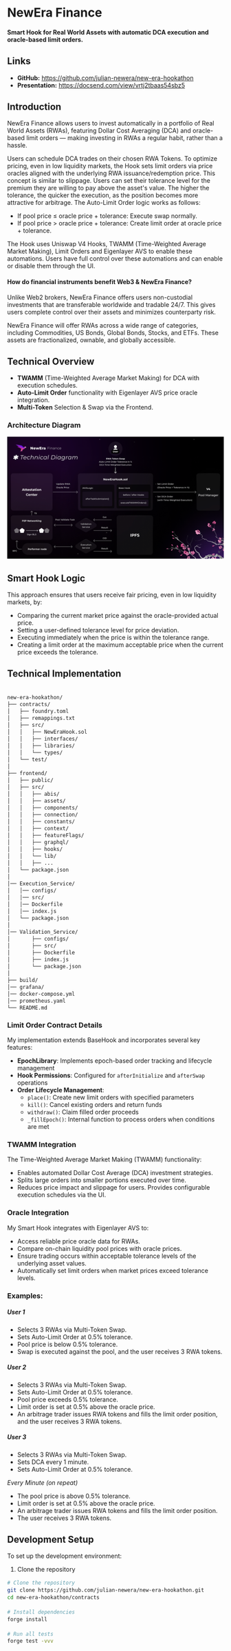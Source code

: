 # NewEra Finance

#### Smart Hook for Real World Assets with automatic DCA execution and oracle-based limit orders.

## Links

- **GitHub:** https://github.com/julian-newera/new-era-hookathon
- **Presentation:** https://docsend.com/view/vrtj2tbaas54sbz5

## Introduction

NewEra Finance allows users to invest automatically in a portfolio of Real World Assets (RWAs), featuring Dollar Cost Averaging (DCA) and oracle-based limit orders — making investing in RWAs a regular habit, rather than a hassle.

Users can schedule DCA trades on their chosen RWA Tokens. To optimize pricing, even in low liquidity markets, the Hook sets limit orders via price oracles aligned with the underlying RWA issuance/redemption price. This concept is similar to slippage. Users can set their tolerance level for the premium they are willing to pay above the asset's value. The higher the tolerance, the quicker the execution, as the position becomes more attractive for arbitrage. The Auto-Limit Order logic works as follows:

- If pool price ≤ oracle price + tolerance: Execute swap normally.
- If pool price > oracle price + tolerance: Create limit order at oracle price + tolerance.

The Hook uses Uniswap V4 Hooks, TWAMM (Time-Weighted Average Market Making), Limit Orders and Eigenlayer AVS to enable these automations. Users have full control over these automations and can enable or disable them through the UI.

#### How do financial instruments benefit Web3 & NewEra Finance?

Unlike Web2 brokers, NewEra Finance offers users non-custodial investments that are transferable worldwide and tradable 24/7. This gives users complete control over their assets and minimizes counterparty risk.

NewEra Finance will offer RWAs across a wide range of categories, including Commodities, US Bonds, Global Bonds, Stocks, and ETFs. These assets are fractionalized, ownable, and globally accessible.

## Technical Overview

- **TWAMM** (Time-Weighted Average Market Making) for DCA with execution schedules.
- **Auto-Limit Order** functionality with Eigenlayer AVS price oracle integration.
- **Multi-Token** Selection & Swap via the Frontend.

### Architecture Diagram

![Architecture](Architecture-Diagram.png)

## Smart Hook Logic
This approach ensures that users receive fair pricing, even in low liquidity markets, by:
- Comparing the current market price against the oracle-provided actual price.
- Setting a user-defined tolerance level for price deviation.
- Executing immediately when the price is within the tolerance range.
- Creating a limit order at the maximum acceptable price when the current price exceeds the tolerance.


## Technical Implementation
``` 

new-era-hookathon/
├── contracts/
│   ├── foundry.toml
│   ├── remappings.txt
│   ├── src/
│   │   ├── NewEraHook.sol
│   │   ├── interfaces/
│   │   ├── libraries/
│   │   └── types/
│   └── test/
│
├── frontend/
│   ├── public/
│   ├── src/
│   │   ├── abis/
│   │   ├── assets/
│   │   ├── components/
│   │   ├── connection/
│   │   ├── constants/
│   │   ├── context/
│   │   ├── featureFlags/
│   │   ├── graphql/
│   │   ├── hooks/
│   │   └── lib/
│   │   ├── ...
│   └── package.json
│
│── Execution_Service/
│   │── configs/
│   │── src/
│   │── Dockerfile
│   │── index.js
│   └── package.json
│ 
│── Validation_Service/
│       ├── configs/
│       ├── src/
│       ├── Dockerfile
│       ├── index.js
│       └── package.json
│
├── build/
│── grafana/
│── docker-compose.yml
│── prometheus.yaml
└── README.md

```


### Limit Order Contract Details

My implementation extends BaseHook and incorporates several key features:

- **EpochLibrary**: Implements epoch-based order tracking and lifecycle management
- **Hook Permissions**: Configured for `afterInitialize` and `afterSwap` operations
- **Order Lifecycle Management**: 
  - `place()`: Create new limit orders with specified parameters
  - `kill()`: Cancel existing orders and return funds
  - `withdraw()`: Claim filled order proceeds
  - `_fillEpoch()`: Internal function to process orders when conditions are met

### TWAMM Integration

The Time-Weighted Average Market Making (TWAMM) functionality:
- Enables automated Dollar Cost Average (DCA) investment strategies.
- Splits large orders into smaller portions executed over time.
- Reduces price impact and slippage for users.
Provides configurable execution schedules via the UI.


### Oracle Integration

My Smart Hook integrates with Eigenlayer AVS to:
- Access reliable price oracle data for RWAs.
- Compare on-chain liquidity pool prices with oracle prices.
- Ensure trading occurs within acceptable tolerance levels of the underlying asset values.
- Automatically set limit orders when market prices exceed tolerance levels.



### Examples:

##### User 1
- Selects 3 RWAs via Multi-Token Swap.
- Sets Auto-Limit Order at 0.5% tolerance.
- Pool price is below 0.5% tolerance.
- Swap is executed against the pool, and the user receives 3 RWA tokens.


##### User 2
- Selects 3 RWAs via Multi-Token Swap.
- Sets Auto-Limit Order at 0.5% tolerance.
- Pool price exceeds 0.5% tolerance.
- Limit order is set at 0.5% above the oracle price.
- An arbitrage trader issues RWA tokens and fills the limit order position, and the user receives 3 RWA tokens.


##### User 3
- Selects 3 RWAs via Multi-Token Swap.
- Sets DCA every 1 minute.
- Sets Auto-Limit Order at 0.5% tolerance.

*Every Minute (on repeat)*
- The pool price is above 0.5% tolerance.
- Limit order is set at 0.5% above the oracle price.
- An arbitrage trader issues RWA tokens and fills the limit order position.
- The user receives 3 RWA tokens.


## Development Setup

To set up the development environment:

1. Clone the repository
```bash
# Clone the repository
git clone https://github.com/julian-newera/new-era-hookathon.git
cd new-era-hookathon/contracts

# Install dependencies
forge install

# Run all tests
forge test -vvv
